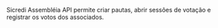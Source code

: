 Sicredi Assembléia API permite criar pautas, abrir sessões de votação e registrar os votos dos associados.